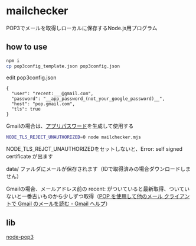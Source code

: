 # mailchecker
 
POP3でメールを取得しローカルに保存するNode.js用プログラム


## how to use

```bash
npm i
cp pop3config_template.json pop3config.json
```

edit pop3config.json
```
{
  "user": "recent:___@gmail.com",
  "password": "__app_password_(not_your_google_password)__",
  "host": "pop.gmail.com",
  "tls": true
}
```
Gmailの場合は、[アプリパスワード](https://support.google.com/accounts/answer/185833)を生成して使用する

```bash
NODE_TLS_REJECT_UNAUTHORIZED=0 node mailchecker.mjs
```
NODE_TLS_REJCT_UNAUTHORIZEDをセットしないと、Error: self signed certificate が出ます

data/ ファルダにメールが保存されます（IDで取得済みの場合ダウンロードしません）

Gmailの場合、メールアドレス前の recent: がついていると最新取得、ついていないと一番古いものから少しずつ取得（[POP を使用して他のメール クライアントで Gmail のメールを読む - Gmail ヘルプ](https://support.google.com/mail/answer/7104828?hl=ja#zippy=%2C%E3%83%A1%E3%83%BC%E3%83%AB%E3%81%8C%E6%AD%A3%E3%81%97%E3%81%8F%E3%83%80%E3%82%A6%E3%83%B3%E3%83%AD%E3%83%BC%E3%83%89%E3%81%95%E3%82%8C%E3%81%AA%E3%81%84%E5%A0%B4%E5%90%88)）

## lib

[node-pop3](https://github.com/node-pop3/node-pop3)

